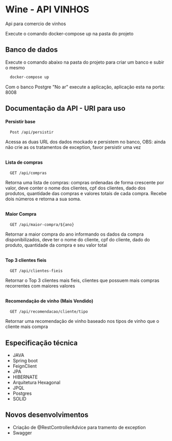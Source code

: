 
# Wine - API VINHOS

Api para comercio de vinhos


Execute o comando docker-compose up na pasta do projeto







## Banco de dados

Execute o comando abaixo na pasta do projeto para criar um banco e subir o mesmo

```bash
  docker-compose up
```

Com o banco Postgre "No ar" execute a aplicação, aplicação esta na porta: 8008






## Documentação da API - URI para uso

#### Persistir base

```http
  Post /api/persistir
```

Acessa as duas URL dos dados mockado e persistem no banco, OBS: ainda não crie as os tratamentos de exception, favor persistir uma vez

## 
## 
#### Lista de compras


```http
  GET /api/compras
```
Retorna uma lista de compras: compras ordenadas de forma crescente por valor, deve conter o nome dos clientes, cpf dos clientes, dado dos produtos, quantidade das compras e valores totais de cada compra.
Recebe dois números e retorna a sua soma.

## 
## 
#### Maior Compra

```http
  GET /api/maior-compra/${ano}
```

Retornar a maior compra do ano informando os dados da compra disponibilizados, deve ter o nome do cliente, cpf do cliente, dado do produto, quantidade da compra e seu valor total


## 
## 
#### Top 3 clientes fieis

```http
  GET /api/clientes-fieis
```
Retornar o Top 3 clientes mais fieis, clientes que possuem mais compras recorrentes com maiores valores

## 
## 
#### Recomendação de vinho (Mais Vendido)

```http
  GET /api/recomendacao/cliente/tipo
```
Retornar uma recomendação de vinho baseado nos tipos de vinho que o cliente mais compra

## 
## 
## 

## Especificação técnica

* JAVA
* Spring boot
* FeignClient
* JPA 
* HIBERNATE
* Arquitetura Hexagonal
* JPQL
* Postgres
* SOLID


## Novos desenvolvimentos

* Criação de @RestControllerAdvice para tramento de exception
* Swagger



